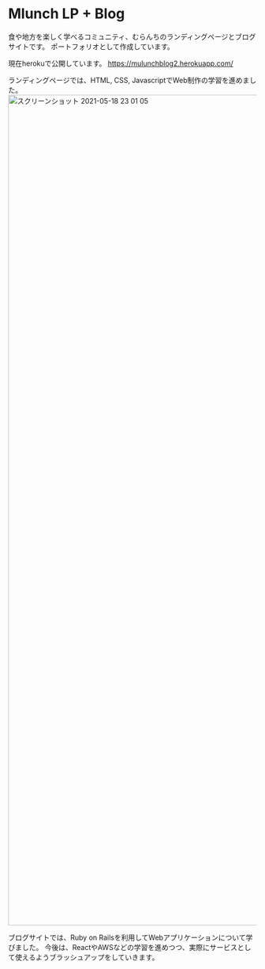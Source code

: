 # Mlunch LP + Blog
食や地方を楽しく学べるコミュニティ、むらんちのランディングページとブログサイトです。
ポートフォリオとして作成しています。

現在herokuで公開しています。
https://mulunchblog2.herokuapp.com/

ランディングページでは、HTML, CSS, JavascriptでWeb制作の学習を進めました。
<img width="1680" alt="スクリーンショット 2021-05-18 23 01 05" src="https://user-images.githubusercontent.com/66429478/118668365-c3083200-b82f-11eb-8c8c-647ec0369b2a.png">


ブログサイトでは、Ruby on Railsを利用してWebアプリケーションについて学びました。
今後は、ReactやAWSなどの学習を進めつつ、実際にサービスとして使えるようブラッシュアップをしていきます。
